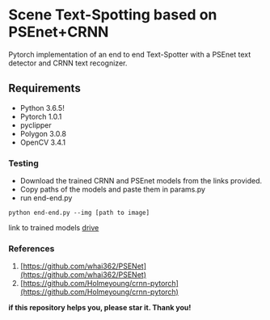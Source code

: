 # Scene Text-Spotting based on PSEnet+CRNN
Pytorch implementation of an end to end Text-Spotter with a PSEnet text detector and CRNN text recognizer.

## Requirements
- Python 3.6.5!
- Pytorch 1.0.1
- pyclipper
- Polygon 3.0.8
- OpenCV 3.4.1

### Testing
- Download the trained CRNN and PSEnet models from the links provided.
- Copy paths of the models and paste them in params.py
- run end-end.py
```
python end-end.py --img [path to image]
```
link to trained models [drive](https://drive.google.com/open?id=1Bza5tAACtqtLNLxg7ws6rzRrSeW1-Jp6) 

### References
1. [https://github.com/whai362/PSENet](https://github.com/whai362/PSENet)
2. [https://github.com/Holmeyoung/crnn-pytorch](https://github.com/Holmeyoung/crnn-pytorch)

**if this repository helps you, please star it. Thank you!**








